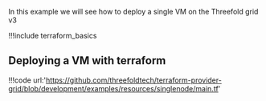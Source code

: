 In this example we will see how to deploy a single VM on the Threefold grid v3

!!!include terraform_basics


## Deploying a VM with terraform

!!!code url:'https://github.com/threefoldtech/terraform-provider-grid/blob/development/examples/resources/singlenode/main.tf'


